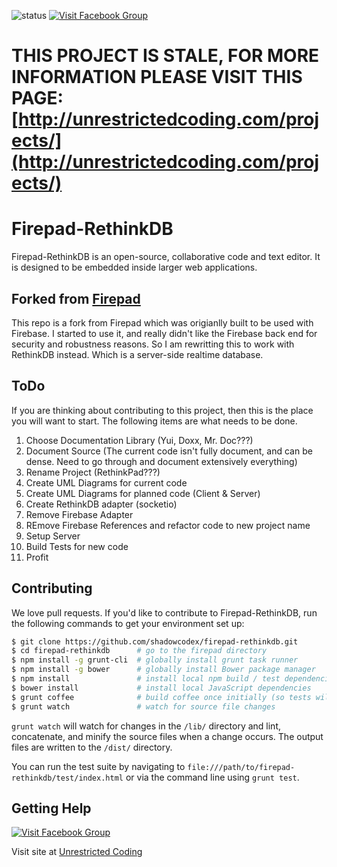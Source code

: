 ![status](https://img.shields.io/badge/Status-WIP-red.svg)
[![Visit Facebook Group](https://img.shields.io/badge/Facebook-Visit%20Community-blue.svg)](https://www.facebook.com/groups/204308966622383)

# THIS PROJECT IS STALE, FOR MORE INFORMATION PLEASE VISIT THIS PAGE: [http://unrestrictedcoding.com/projects/](http://unrestrictedcoding.com/projects/)

# Firepad-RethinkDB

Firepad-RethinkDB is an open-source, collaborative code and text editor. It is
designed to be embedded inside larger web applications.

## Forked from [Firepad](https://firepad.io)
This repo is a fork from Firepad which was origianlly built to be used with Firebase. I started to use it, and really didn't like the Firebase back end for security and robustness reasons. So I am rewritting this to work with RethinkDB instead. Which is a server-side realtime database.

## ToDo

If you are thinking about contributing to this project, then this is the place you will want to start. The following items are what needs to be done.

1. Choose Documentation Library (Yui, Doxx, Mr. Doc???)
2. Document Source (The current code isn't fully document, and can be dense. Need to go through and document extensively everything)
3. Rename Project (RethinkPad???)
4. Create UML Diagrams for current code
5. Create UML Diagrams for planned code (Client & Server)
6. Create RethinkDB adapter (socketio)
7. Remove Firebase Adapter
8. REmove Firebase References and refactor code to new project name
9. Setup Server
10. Build Tests for new code
11. Profit

## Contributing

We love pull requests. If you'd like to contribute to Firepad-RethinkDB, run the following commands to get your environment set up:

```bash
$ git clone https://github.com/shadowcodex/firepad-rethinkdb.git
$ cd firepad-rethinkdb      # go to the firepad directory
$ npm install -g grunt-cli  # globally install grunt task runner
$ npm install -g bower      # globally install Bower package manager
$ npm install               # install local npm build / test dependencies
$ bower install             # install local JavaScript dependencies
$ grunt coffee              # build coffee once initially (so tests will work)
$ grunt watch               # watch for source file changes
```

`grunt watch` will watch for changes in the `/lib/` directory and lint, concatenate, and minify the
source files when a change occurs. The output files are written to the `/dist/` directory.

You can run the test suite by navigating to `file:///path/to/firepad-rethinkdb/test/index.html` or via the
command line using `grunt test`.


## Getting Help

[![Visit Facebook Group](https://img.shields.io/badge/Facebook-Visit%20Community-blue.svg)](https://www.facebook.com/groups/204308966622383)

Visit site at [Unrestricted Coding](http://unrestrictedcoding.com/)
